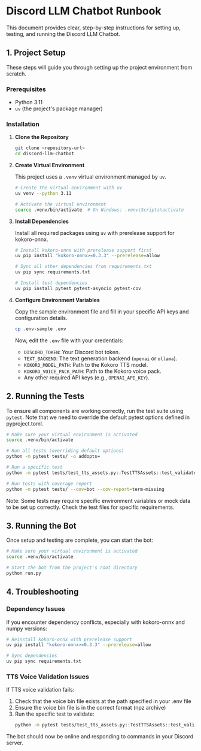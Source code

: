# Discord LLM Chatbot Runbook

This document provides clear, step-by-step instructions for setting up, testing, and running the Discord LLM Chatbot.

## 1. Project Setup

These steps will guide you through setting up the project environment from scratch.

### Prerequisites

- Python 3.11
- `uv` (the project's package manager)

### Installation

1.  **Clone the Repository**

    ```bash
    git clone <repository-url>
    cd discord-llm-chatbot
    ```

2.  **Create Virtual Environment**

    This project uses a `.venv` virtual environment managed by `uv`.

    ```bash
    # Create the virtual environment with uv
    uv venv --python 3.11

    # Activate the virtual environment
    source .venv/bin/activate  # On Windows: .venv\Scripts\activate
    ```

3.  **Install Dependencies**

    Install all required packages using `uv` with prerelease support for kokoro-onnx.

    ```bash
    # Install kokoro-onnx with prerelease support first
    uv pip install "kokoro-onnx>=0.3.3" --prerelease=allow
    
    # Sync all other dependencies from requirements.txt
    uv pip sync requirements.txt
    
    # Install test dependencies
    uv pip install pytest pytest-asyncio pytest-cov
    ```

4.  **Configure Environment Variables**

    Copy the sample environment file and fill in your specific API keys and configuration details.

    ```bash
    cp .env-sample .env
    ```

    Now, edit the `.env` file with your credentials:
    - `DISCORD_TOKEN`: Your Discord bot token.
    - `TEXT_BACKEND`: The text generation backend (`openai` or `ollama`).
    - `KOKORO_MODEL_PATH`: Path to the Kokoro TTS model.
    - `KOKORO_VOICE_PACK_PATH`: Path to the Kokoro voice pack.
    - Any other required API keys (e.g., `OPENAI_API_KEY`).

## 2. Running the Tests

To ensure all components are working correctly, run the test suite using `pytest`. Note that we need to override the default pytest options defined in pyproject.toml.

```bash
# Make sure your virtual environment is activated
source .venv/bin/activate

# Run all tests (overriding default options)
python -m pytest tests/ -o addopts=

# Run a specific test
python -m pytest tests/test_tts_assets.py::TestTTSAssets::test_validate_voice_bin -v -o addopts=

# Run tests with coverage report
python -m pytest tests/ --cov=bot --cov-report=term-missing
```

Note: Some tests may require specific environment variables or mock data to be set up correctly. Check the test files for specific requirements.

## 3. Running the Bot

Once setup and testing are complete, you can start the bot:

```bash
# Make sure your virtual environment is activated
source .venv/bin/activate

# Start the bot from the project's root directory
python run.py
```

## 4. Troubleshooting

### Dependency Issues

If you encounter dependency conflicts, especially with kokoro-onnx and numpy versions:

```bash
# Reinstall kokoro-onnx with prerelease support
uv pip install "kokoro-onnx>=0.3.3" --prerelease=allow

# Sync dependencies
uv pip sync requirements.txt
```

### TTS Voice Validation Issues

If TTS voice validation fails:

1. Check that the voice bin file exists at the path specified in your .env file
2. Ensure the voice bin file is in the correct format (npz archive)
3. Run the specific test to validate:
   ```bash
   python -m pytest tests/test_tts_assets.py::TestTTSAssets::test_validate_voice_bin -v -o addopts=
   ```

The bot should now be online and responding to commands in your Discord server.
